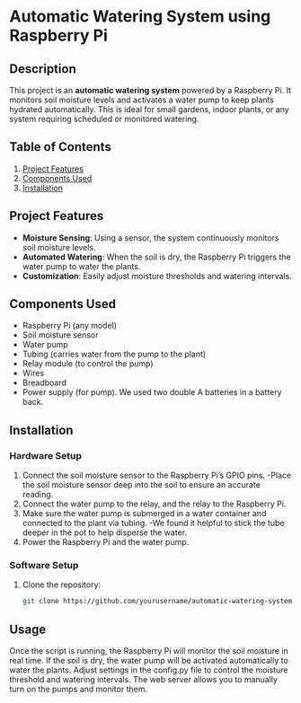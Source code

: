 # Automatic Watering System using Raspberry Pi

## Description
This project is an **automatic watering system** powered by a Raspberry Pi. It monitors soil moisture levels and activates a water pump to keep plants hydrated automatically. This is ideal for small gardens, indoor plants, or any system requiring scheduled or monitored watering.

## Table of Contents
1. [Project Features](#project-features)
2. [Components Used](#components-used)
3. [Installation](#installation)

## Project Features
- **Moisture Sensing**: Using a sensor, the system continuously monitors soil moisture levels.
- **Automated Watering**: When the soil is dry, the Raspberry Pi triggers the water pump to water the plants.
- **Customization**: Easily adjust moisture thresholds and watering intervals.

## Components Used
- Raspberry Pi (any model)
- Soil moisture sensor
- Water pump
- Tubing (carries water from the pump to the plant)
- Relay module (to control the pump)
- Wires
- Breadboard
- Power supply (for pump). We used two double A batteries in a battery back.

## Installation

### Hardware Setup
1. Connect the soil moisture sensor to the Raspberry Pi’s GPIO pins.
    -Place the soil moisture sensor deep into the soil to ensure an accurate reading. 
2. Connect the water pump to the relay, and the relay to the Raspberry Pi.
3. Make sure the water pump is submerged in a water container and connected to the plant via tubing.
    -We found it helpful to stick the tube deeper in the pot to help disperse the water.
4. Power the Raspberry Pi and the water pump.

### Software Setup
1. Clone the repository:
   ```bash
   git clone https://github.com/yourusername/automatic-watering-system.git


## Usage
Once the script is running, the Raspberry Pi will monitor the soil moisture in real time.
If the soil is dry, the water pump will be activated automatically to water the plants.
Adjust settings in the config.py file to control the moisture threshold and watering intervals.
The web server allows you to manually turn on the pumps and monitor them. 



